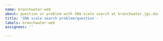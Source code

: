 ```yaml
---
name: branchwater-web
about: question or problem with SRA-scale search at branchwater.jgi.doe.gov/
title: 'SRA scale search problem/question - '
labels: branchwater-web
assignees: ''

---
```



